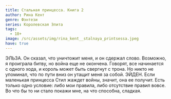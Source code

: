 ```yaml
---
title: Стальная принцесса. Книга 2
author: Рина Кент
genre: Фэнтези
series: Королевская Элита
tags:
  - 18+
image: /src/assets/img/rina_kent__stalnaya_printsessa.jpeg
have: true
---
```

ЭЛЬЗА. Он сказал, что уничтожит меня, и он сдержал слово. Возможно, я проиграла битву, но война еще не окончена. Говорят, все начинается с одного хода, и король может быть свергнут с трона. Но никто не упоминал, что по пути вниз он утащит меня за собой. ЭЙДЕН. Если маленькая принцесса Стил жаждет войны, значит, она ее получит. Есть только одно условие: либо мои правила, либо отсутствие правил вовсе. Во что бы то ни стало покажи мне, на что способна, сладкая.
